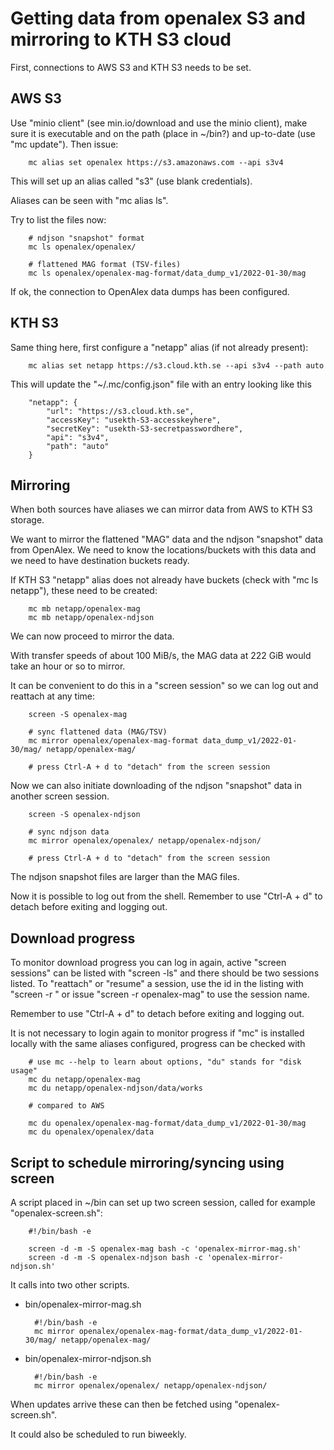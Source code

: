 # Getting data from openalex S3 and mirroring to KTH S3 cloud

First, connections to AWS S3 and KTH S3 needs to be set.

## AWS S3 

Use "minio client" (see min.io/download and use the minio client), make sure it is executable and on the path (place in ~/bin?) and up-to-date (use "mc update"). Then issue:

		mc alias set openalex https://s3.amazonaws.com --api s3v4

This will set up an alias called "s3" (use blank credentials). 

Aliases can be seen with "mc alias ls".

Try to list the files now:

		# ndjson "snapshot" format 
		mc ls openalex/openalex/

		# flattened MAG format (TSV-files)
		mc ls openalex/openalex-mag-format/data_dump_v1/2022-01-30/mag

If ok, the connection to OpenAlex data dumps has been configured.

## KTH S3

Same thing here, first configure a "netapp" alias (if not already present):

		mc alias set netapp https://s3.cloud.kth.se --api s3v4 --path auto

This will update the "~/.mc/config.json" file with an entry looking like this

		"netapp": {
			"url": "https://s3.cloud.kth.se",
			"accessKey": "usekth-S3-accesskeyhere",
			"secretKey": "usekth-S3-secretpasswordhere",
			"api": "s3v4",
			"path": "auto"
		}

## Mirroring

When both sources have aliases we can mirror data from AWS to KTH S3 storage.

We want to mirror the flattened "MAG" data and the ndjson "snapshot" data from OpenAlex. We need to know the locations/buckets with this data and we need to have destination buckets ready.

If KTH S3 "netapp" alias does not already have buckets (check with "mc ls netapp"), these need to be created:

		mc mb netapp/openalex-mag
		mc mb netapp/openalex-ndjson

We can now proceed to mirror the data.

With transfer speeds of about 100 MiB/s, the MAG data at 222 GiB would take an hour or so to mirror. 

It can be convenient to do this in a "screen session" so we can log out and reattach at any time:

		screen -S openalex-mag
		
		# sync flattened data (MAG/TSV)
		mc mirror openalex/openalex-mag-format data_dump_v1/2022-01-30/mag/ netapp/openalex-mag/

		# press Ctrl-A + d to "detach" from the screen session

Now we can also initiate downloading of the ndjson "snapshot" data in another screen session.

		screen -S openalex-ndjson
		
		# sync ndjson data
		mc mirror openalex/openalex/ netapp/openalex-ndjson/

		# press Ctrl-A + d to "detach" from the screen session

The ndjson snapshot files are larger than the MAG files.

Now it is possible to log out from the shell. Remember to use "Ctrl-A + d" to detach before exiting and logging out. 

## Download progress

To monitor download progress you can log in again, active "screen sessions" can be listed with "screen -ls" and there should be two sessions listed. To "reattach" or "resume" a session, use the id in the listing with "screen -r <id>" or issue "screen -r openalex-mag" to use the session name.

Remember to use "Ctrl-A + d" to detach before exiting and logging out. 

It is not necessary to login again to monitor progress if "mc" is installed locally with the same aliases configured, progress can be checked with 

		# use mc --help to learn about options, "du" stands for "disk usage"
		mc du netapp/openalex-mag
		mc du netapp/openalex-ndjson/data/works

		# compared to AWS

		mc du openalex/openalex-mag-format/data_dump_v1/2022-01-30/mag
		mc du openalex/openalex/data

## Script to schedule mirroring/syncing using screen

A script placed in ~/bin can set up two screen session, called for example "openalex-screen.sh":

		#!/bin/bash -e

		screen -d -m -S openalex-mag bash -c 'openalex-mirror-mag.sh'
		screen -d -m -S openalex-ndjson bash -c 'openalex-mirror-ndjson.sh'

It calls into two other scripts.

- bin/openalex-mirror-mag.sh

		#!/bin/bash -e
		mc mirror openalex/openalex-mag-format/data_dump_v1/2022-01-30/mag/ netapp/openalex-mag/

- bin/openalex-mirror-ndjson.sh

		#!/bin/bash -e
		mc mirror openalex/openalex/ netapp/openalex-ndjson/

When updates arrive these can then be fetched using "openalex-screen.sh".

It could also be scheduled to run biweekly.

